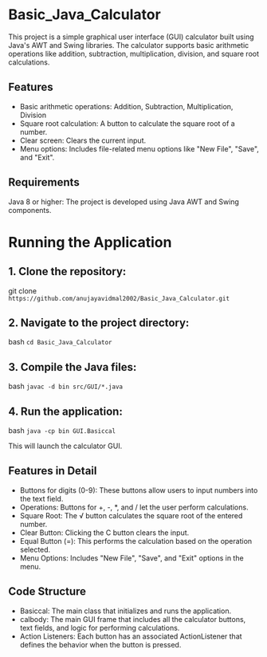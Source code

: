 # Basic_Java_Calculator

This project is a simple graphical user interface (GUI) calculator built using Java's AWT and Swing libraries. The calculator supports basic arithmetic operations like addition, subtraction, multiplication, division, and square root calculations.

## Features

- Basic arithmetic operations: Addition, Subtraction, Multiplication, Division
- Square root calculation: A button to calculate the square root of a number.
- Clear screen: Clears the current input.
- Menu options: Includes file-related menu options like "New File", "Save", and "Exit".

## Requirements

 Java 8 or higher: The project is developed using Java AWT and Swing components.

# Running the Application

## 1. Clone the repository:
git clone `https://github.com/anujayavidmal2002/Basic_Java_Calculator.git`

## 2. Navigate to the project directory:

bash `cd Basic_Java_Calculator`

## 3. Compile the Java files:

bash `javac -d bin src/GUI/*.java`

## 4. Run the application:

bash `java -cp bin GUI.Basiccal`

This will launch the calculator GUI.


## Features in Detail

- Buttons for digits (0-9): These buttons allow users to input numbers into the text field.
- Operations: Buttons for +, -, *, and / let the user perform calculations.
- Square Root: The √ button calculates the square root of the entered number.
- Clear Button: Clicking the C button clears the input.
- Equal Button (=): This performs the calculation based on the operation selected.
- Menu Options: Includes "New File", "Save", and "Exit" options in the menu.

  
## Code Structure

- Basiccal: The main class that initializes and runs the application.
- calbody: The main GUI frame that includes all the calculator buttons, text fields, and logic for performing calculations.
- Action Listeners: Each button has an associated ActionListener that defines the behavior when the button is pressed.


